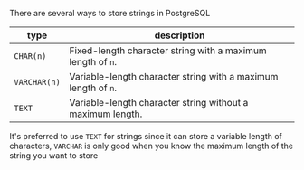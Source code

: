 There are several ways to store strings in PostgreSQL

| type         | description                                                    |
| ------------ | -------------------------------------------------------------- |
| `CHAR(n)`    | Fixed-length character string with a maximum length of `n`.    |
| `VARCHAR(n)` | Variable-length character string with a maximum length of `n`. |
| `TEXT`       | Variable-length character string without a maximum length.     |
It's preferred to use `TEXT` for strings since it can store a variable length of characters, `VARCHAR` is only good when you know the maximum length of the string you want to store

